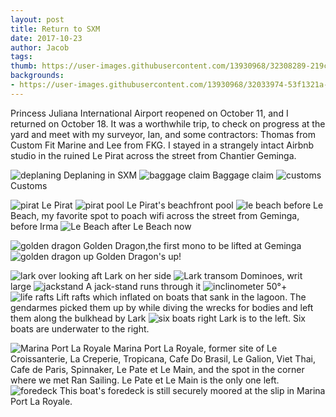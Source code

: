 ```yaml
---
layout: post
title: Return to SXM
date: 2017-10-23
author: Jacob
tags:
thumb: https://user-images.githubusercontent.com/13930968/32308289-219c9f74-bf53-11e7-817f-a246165f6262.png
backgrounds: 
- https://user-images.githubusercontent.com/13930968/32033974-53f1321a-b9bc-11e7-9eeb-049073e97b3c.png
---
```


Princess Juliana International Airport reopened on October 11, and I returned on October 18.  It was a worthwhile trip, to check on progress at the yard and meet with my surveyor, Ian, and some contractors: Thomas from Custom Fit Marine and Lee from FKG.  I stayed in a strangely intact Airbnb studio in the ruined Le Pirat across the street from Chantier Geminga.


![deplaning](https://user-images.githubusercontent.com/13930968/32033959-4484c27e-b9bc-11e7-8f4a-ce24456905ad.png)
Deplaning in SXM
![baggage claim](https://user-images.githubusercontent.com/13930968/32033963-4ac315aa-b9bc-11e7-80ea-4e4d41a4411c.png)
Baggage claim
![customs](https://user-images.githubusercontent.com/13930968/32033967-4f8de81c-b9bc-11e7-8e48-1575c8818937.png)
Customs


![pirat](https://user-images.githubusercontent.com/13930968/32034217-cd71d5e4-b9bd-11e7-8117-91f332bcaca1.png)
Le Pirat
![pirat pool](https://user-images.githubusercontent.com/13930968/32307324-fb53c658-bf4d-11e7-9f2b-423af9186908.png)
Le Pirat's beachfront pool
![le beach before](https://user-images.githubusercontent.com/13930968/32308283-173dfcee-bf53-11e7-880b-fc1db992d904.png)
Le Beach, my favorite spot to poach wifi across the street from Geminga, before Irma
![Le Beach after](https://user-images.githubusercontent.com/13930968/32308314-3c0c3018-bf53-11e7-8223-4c40fdbd1932.png)
Le Beach now


![golden dragon](https://user-images.githubusercontent.com/13930968/32033911-f729fc56-b9bb-11e7-9852-69ea065337e1.png)
Golden Dragon,the first mono to be lifted at Geminga
![golden dragon up](https://user-images.githubusercontent.com/13930968/32307565-0ffc5466-bf4f-11e7-9474-5b385d404672.png)
Golden Dragon's up!


![lark over looking aft](https://user-images.githubusercontent.com/13930968/32033952-3b86d7d4-b9bc-11e7-8920-c3f637eacc72.png)
Lark on her side
![Lark transom](https://user-images.githubusercontent.com/13930968/32308289-219c9f74-bf53-11e7-817f-a246165f6262.png)
Dominoes, writ large
![jackstand](https://user-images.githubusercontent.com/13930968/32033913-feeecbe2-b9bb-11e7-8d9f-c41b8168f5dc.png)
A jack-stand runs through it
![inclinometer](https://user-images.githubusercontent.com/13930968/32307573-19e8c964-bf4f-11e7-98fa-63986497deec.png)
50°+
![life rafts](https://user-images.githubusercontent.com/13930968/32033974-53f1321a-b9bc-11e7-9eeb-049073e97b3c.png)
Lift rafts which inflated on boats that sank in the lagoon. The gendarmes picked them up by while diving the wrecks for bodies and left them along the bulkhead by Lark
![six boats right](https://user-images.githubusercontent.com/13930968/32307569-14436708-bf4f-11e7-9f7c-ed218b8a3f43.png)
Lark is to the left.  Six boats are underwater to the right.


![Marina Port La Royale](https://user-images.githubusercontent.com/13930968/32308301-302af644-bf53-11e7-8fcd-66499af5ead1.png)
Marina Port La Royale, former site of Le Croissanterie, La Creperie, Tropicana, Cafe Do Brasil, Le Galion, Viet Thai, Cafe de Paris, Spinnaker, Le Pate et Le Main, and the spot in the corner where we met Ran Sailing.  Le Pate et Le Main is the only one left.
![foredeck](https://user-images.githubusercontent.com/13930968/32034043-bc25735a-b9bc-11e7-960e-26e1727a7477.png)
This boat's foredeck is still securely moored at the slip in Marina Port La Royale.



